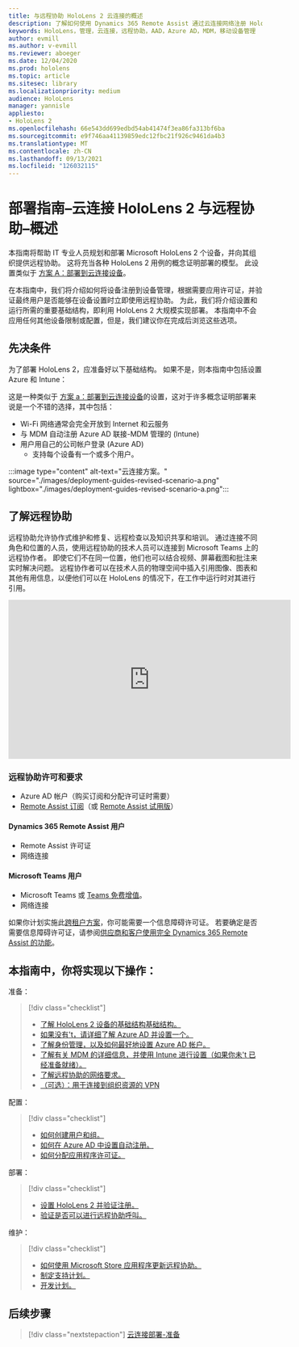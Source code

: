 ```yaml
---
title: 与远程协助 HoloLens 2 云连接的概述
description: 了解如何使用 Dynamics 365 Remote Assist 通过云连接网络注册 HoloLens 2 设备。
keywords: HoloLens，管理，云连接，远程协助，AAD，Azure AD，MDM，移动设备管理
author: evmill
ms.author: v-evmill
ms.reviewer: aboeger
ms.date: 12/04/2020
ms.prod: hololens
ms.topic: article
ms.sitesec: library
ms.localizationpriority: medium
audience: HoloLens
manager: yannisle
appliesto:
- HoloLens 2
ms.openlocfilehash: 66e543dd699edbd54ab41474f3ea86fa313bf6ba
ms.sourcegitcommit: e9f746aa41139859edc12fbc21f926c9461da4b3
ms.translationtype: MT
ms.contentlocale: zh-CN
ms.lasthandoff: 09/13/2021
ms.locfileid: "126032115"
---
```

# <a name="deployment-guide--cloud-connected-hololens-2-with-remote-assist--overview"></a>部署指南–云连接 HoloLens 2 与远程协助–概述

本指南将帮助 IT 专业人员规划和部署 Microsoft HoloLens 2 个设备，并向其组织提供远程协助。 这将充当各种 HoloLens 2 用例的概念证明部署的模型。 此设置类似于 [方案 A：部署到云连接设备](common-scenarios.md#scenario-a)。 

在本指南中，我们将介绍如何将设备注册到设备管理，根据需要应用许可证，并验证最终用户是否能够在设备设置时立即使用远程协助。 为此，我们将介绍设置和运行所需的重要基础结构，即利用 HoloLens 2 大规模实现部署。 本指南中不会应用任何其他设备限制或配置，但是，我们建议你在完成后浏览这些选项。

## <a name="prerequisites"></a>先决条件

为了部署 HoloLens 2，应准备好以下基础结构。 如果不是，则本指南中包括设置 Azure 和 Intune：

这是一种类似于 [方案 a：部署到云连接设备](/hololens/common-scenarios#scenario-a)的设置，这对于许多概念证明部署来说是一个不错的选择，其中包括：

- Wi-Fi 网络通常会完全开放到 Internet 和云服务
- 与 MDM 自动注册 Azure AD 联接-MDM 管理的 (Intune) 
- 用户用自己的公司帐户登录 (Azure AD) 
    - 支持每个设备有一个或多个用户。

:::image type="content" alt-text="云连接方案。" source="./images/deployment-guides-revised-scenario-a.png" lightbox="./images/deployment-guides-revised-scenario-a.png":::


## <a name="learn-about-remote-assist"></a>了解远程协助

远程协助允许协作式维护和修复、远程检查以及知识共享和培训。 通过连接不同角色和位置的人员，使用远程协助的技术人员可以连接到 Microsoft Teams 上的远程协作者。 即使它们不在同一位置，他们也可以结合视频、屏幕截图和批注来实时解决问题。 远程协作者可以在技术人员的物理空间中插入引用图像、图表和其他有用信息，以便他们可以在 HoloLens 的情况下，在工作中运行时对其进行引用。

<iframe width="560" height="315" src="https://www.youtube.com/embed/d3YT8j0yYl0" frameborder="0" allow="accelerometer; autoplay; clipboard-write; encrypted-media; gyroscope; picture-in-picture" allowfullscreen></iframe>

### <a name="remote-assist-licensing-and-requirements"></a>远程协助许可和要求

- Azure AD 帐户（购买订阅和分配许可证时需要）
- [Remote Assist 订阅](/dynamics365/mixed-reality/remote-assist/buy-and-deploy-remote-assist)（或 [Remote Assist 试用版](/dynamics365/mixed-reality/remote-assist/try-remote-assist)）
    
#### <a name="dynamics-365-remote-assist-user"></a>Dynamics 365 Remote Assist 用户

- Remote Assist 许可证
- 网络连接

#### <a name="microsoft-teams-user"></a>Microsoft Teams 用户

- Microsoft Teams 或 [Teams 免费增值](https://products.office.com/microsoft-teams/free)。
- 网络连接

如果你计划实施此[跨租户方案](/dynamics365/mixed-reality/remote-assist/cross-tenant-overview#scenario-2-leasing-services-to-other-tenants)，你可能需要一个信息障碍许可证。 若要确定是否需要信息障碍许可证，请参阅[供应商和客户使用完全 Dynamics 365 Remote Assist 的功能](/dynamics365/mixed-reality/remote-assist/cross-tenant-licensing-implementation)。

## <a name="in-this-guide-you-will"></a>本指南中，你将实现以下操作：

准备：

> [!div class="checklist"]
> - [了解 HoloLens 2 设备的基础结构基础结构。](hololens2-cloud-connected-prepare.md#infrastructure-essentials)
> - [如果没有&#39;t，请详细了解 Azure AD 并设置一个。](hololens2-cloud-connected-prepare.md#azure-active-directory)
> - [了解身份管理，以及如何最好地设置 Azure AD 帐户。](hololens2-cloud-connected-prepare.md#identity-management)
> - [了解有关 MDM 的详细信息，并使用 Intune 进行设置（如果你未&#39;t 已经准备就绪）。](hololens2-cloud-connected-prepare.md#mobile-device-management)
> - [了解远程协助的网络要求。](hololens2-cloud-connected-prepare.md#network)
> - [（可选）：用于连接到组织资源的 VPN](hololens2-cloud-connected-prepare.md#optional-connect-your-hololens-to-vpn)

配置：

> [!div class="checklist"]
> - [如何创建用户和组。](hololens2-cloud-connected-configure.md#azure-users-and-groups)
> - [如何在 Azure AD 中设置自动注册。](hololens2-cloud-connected-configure.md#auto-enrollment-on-hololens-2)
> - [如何分配应用程序许可证。](hololens2-cloud-connected-configure.md#application-licenses)

部署：

> [!div class="checklist"]
> - [设置 HoloLens 2 并验证注册。](hololens2-cloud-connected-deploy.md#enrollment-validation)
> - [验证是否可以进行远程协助呼叫。](hololens2-cloud-connected-deploy.md#remote-assist-call-validation)

维护：

> [!div class="checklist"]
> - [如何使用 Microsoft Store 应用程序更新远程协助。](hololens2-cloud-connected-maintain.md#updates)
> - [制定支持计划。](hololens2-cloud-connected-maintain.md#support-plan)
> - [开发计划。](hololens2-cloud-connected-maintain.md#development-plan)

## <a name="next-step"></a>后续步骤

> [!div class="nextstepaction"]
> [云连接部署-准备](hololens2-cloud-connected-prepare.md)

